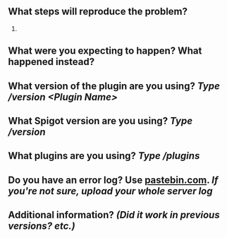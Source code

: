 ## What steps will reproduce the problem?  
1. 

## What were you expecting to happen? What happened instead?  


## What version of the plugin are you using? *Type /version &lt;Plugin Name&gt;*  


## What Spigot version are you using? *Type /version*  


## What plugins are you using? *Type /plugins*  


## Do you have an error log? Use [pastebin.com](http://pastebin.com). *If you're not sure, upload your whole server log*  


## Additional information?  *(Did it work in previous versions? etc.)*

